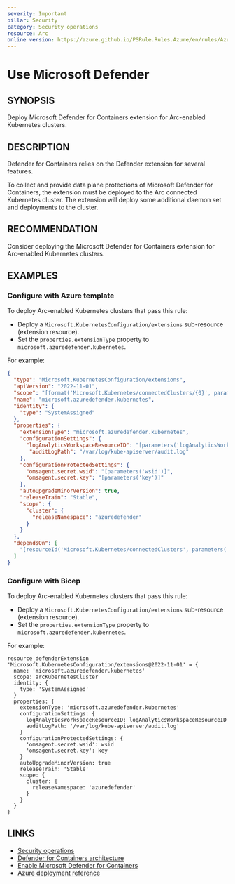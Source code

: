 ```yaml
---
severity: Important
pillar: Security
category: Security operations
resource: Arc
online version: https://azure.github.io/PSRule.Rules.Azure/en/rules/Azure.Arc.Kubernetes.Defender/
---
```


# Use Microsoft Defender

## SYNOPSIS

Deploy Microsoft Defender for Containers extension for Arc-enabled Kubernetes clusters.

## DESCRIPTION

Defender for Containers relies on the Defender extension for several features.

To collect and provide data plane protections of Microsoft Defender for Containers, the extension must be deployed to the Arc connected Kubernetes cluster.
The extension will deploy some additional daemon set and deployments to the cluster. 

## RECOMMENDATION

Consider deploying the Microsoft Defender for Containers extension for Arc-enabled Kubernetes clusters.

## EXAMPLES

### Configure with Azure template

To deploy Arc-enabled Kubernetes clusters that pass this rule:

- Deploy a `Microsoft.KubernetesConfiguration/extensions` sub-resource (extension resource).
- Set the `properties.extensionType` property to `microsoft.azuredefender.kubernetes`.

For example:

```json
{
  "type": "Microsoft.KubernetesConfiguration/extensions",
  "apiVersion": "2022-11-01",
  "scope": "[format('Microsoft.Kubernetes/connectedClusters/{0}', parameters('name'))]",
  "name": "microsoft.azuredefender.kubernetes",
  "identity": {
    "type": "SystemAssigned"
  },
  "properties": {
    "extensionType": "microsoft.azuredefender.kubernetes",
    "configurationSettings": {
      "logAnalyticsWorkspaceResourceID": "[parameters('logAnalyticsWorkspaceResourceID')]",
       "auditLogPath": "/var/log/kube-apiserver/audit.log"
    },
    "configurationProtectedSettings": {
      "omsagent.secret.wsid": "[parameters('wsid')]",
      "omsagent.secret.key": "[parameters('key')]"
    },
    "autoUpgradeMinorVersion": true,
    "releaseTrain": "Stable",
    "scope": {
      "cluster": {
        "releaseNamespace": "azuredefender"
      }
    }
  },
  "dependsOn": [
    "[resourceId('Microsoft.Kubernetes/connectedClusters', parameters('name'))]"
  ]
}
```

### Configure with Bicep

To deploy Arc-enabled Kubernetes clusters that pass this rule:

- Deploy a `Microsoft.KubernetesConfiguration/extensions` sub-resource (extension resource).
- Set the `properties.extensionType` property to `microsoft.azuredefender.kubernetes`.

For example:

```bicep
resource defenderExtension 'Microsoft.KubernetesConfiguration/extensions@2022-11-01' = {
  name: 'microsoft.azuredefender.kubernetes'
  scope: arcKubernetesCluster
  identity: {
    type: 'SystemAssigned'
  }
  properties: {
    extensionType: 'microsoft.azuredefender.kubernetes'
    configurationSettings: {
      logAnalyticsWorkspaceResourceID: logAnalyticsWorkspaceResourceID
      auditLogPath: '/var/log/kube-apiserver/audit.log'
    }
    configurationProtectedSettings: {
      'omsagent.secret.wsid': wsid
      'omsagent.secret.key': key
    }
    autoUpgradeMinorVersion: true
    releaseTrain: 'Stable'
    scope: {
      cluster: {
        releaseNamespace: 'azuredefender'
      }
    }
  }
}
```

## LINKS

- [Security operations](https://learn.microsoft.com/azure/architecture/framework/security/security-operations)
- [Defender for Containers architecture](https://learn.microsoft.com/azure/defender-for-cloud/defender-for-containers-architecture)
- [Enable Microsoft Defender for Containers](https://learn.microsoft.com/azure/defender-for-cloud/defender-for-containers-enable?pivots=defender-for-container-arc)
- [Azure deployment reference](https://learn.microsoft.com/azure/templates/microsoft.kubernetesconfiguration/extensions)
